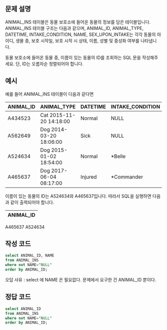 ## 문제 설명

ANIMAL_INS 테이블은 동물 보호소에 들어온 동물의 정보를 담은 테이블입니다. ANIMAL_INS 테이블 구조는 다음과 같으며, ANIMAL_ID, ANIMAL_TYPE, DATETIME, INTAKE_CONDITION, NAME, SEX_UPON_INTAKE는 각각 동물의 아이디, 생물 종, 보호 시작일, 보호 시작 시 상태, 이름, 성별 및 중성화 여부를 나타냅니다.

동물 보호소에 들어온 동물 중, 이름이 있는 동물의 ID를 조회하는 SQL 문을 작성해주세요. 단, ID는 오름차순 정렬되어야 합니다.

## 예시

예를 들어 ANIMAL_INS 테이블이 다음과 같다면

| ANIMAL_ID | ANIMAL_TYPE             | DATETIME | INTAKE_CONDITION | NAME     | SEX_UPON_INTAKE |
| --------- | ----------------------- | -------- | ---------------- | -------- | --------------- |
| A434523   | Cat 2015-11-20 14:18:00 | Normal   | NULL             | Spayed   | Female          |
| A562649   | Dog 2014-03-20 18:06:00 | Sick     | NULL             | Spayed   | Female          |
| A524634   | Dog 2015-01-02 18:54:00 | Normal   | \*Belle          | Intact   | Female          |
| A465637   | Dog 2017-06-04 08:17:00 | Injured  | \*Commander      | Neutered | Male            |

이름이 있는 동물의 ID는 A524634와 A465637입니다. 따라서 SQL을 실행하면 다음과 같이 출력되어야 합니다.

| ANIMAL_ID |
| --------- |

A465637
A524634

## 작성 코드

```sql
select ANIMAL_ID, NAME
from ANIMAL_INS
where not NAME="NULL"
order by ANIMAL_ID;
```

오답 사유 : select 에 NAME 은 필요없다. 문제에서 요구한 건 ANIMAL_ID 뿐이다.

## 정답 코드

```sql
select ANIMAL_ID
from ANIMAL_INS
where not NAME="NULL"
order by ANIMAL_ID;
```
